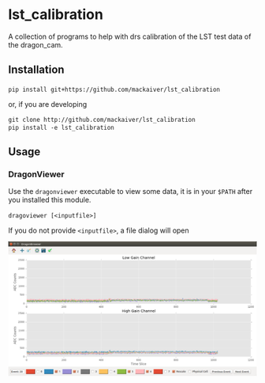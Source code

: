 # lst_calibration
A collection of programs to help with drs calibration of the LST test data of the dragon_cam.


## Installation

`pip install git+https://github.com/mackaiver/lst_calibration`

or, if you are developing

```
git clone http://github.com/mackaiver/lst_calibration
pip install -e lst_calibration
```

## Usage


### DragonViewer

Use the `dragonviewer` executable to view some data, it is in your `$PATH` after
you installed this module.

`dragoviewer [<inputfile>]`

If you do not provide `<inputfile>`, a file dialog will open

![Alt text](/dragonviewer.png?raw=true "Optional Title")
